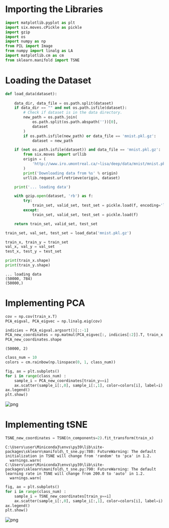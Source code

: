 # Importing the Libraries


```python
import matplotlib.pyplot as plt
import six.moves.cPickle as pickle
import gzip
import os
import numpy as np
from PIL import Image
from numpy import linalg as LA
import matplotlib.cm as cm 
from sklearn.manifold import TSNE
```

# Loading the Dataset


```python
def load_data(dataset):
    
    data_dir, data_file = os.path.split(dataset)
    if data_dir == "" and not os.path.isfile(dataset):
        # Check if dataset is in the data directory.
        new_path = os.path.join(
            os.path.split(os.path.abspath(''))[0],
            dataset
        )
        if os.path.isfile(new_path) or data_file == 'mnist.pkl.gz':
            dataset = new_path

    if (not os.path.isfile(dataset)) and data_file == 'mnist.pkl.gz':
        from six.moves import urllib
        origin = (
            'http://www.iro.umontreal.ca/~lisa/deep/data/mnist/mnist.pkl.gz'
        )
        print('Downloading data from %s' % origin)
        urllib.request.urlretrieve(origin, dataset)

    print('... loading data')

    with gzip.open(dataset, 'rb') as f:
        try:
            train_set, valid_set, test_set = pickle.load(f, encoding='latin1')
        except:
            train_set, valid_set, test_set = pickle.load(f)

    return train_set, valid_set, test_set
```


```python
train_set, val_set, test_set = load_data('mnist.pkl.gz')

train_x, train_y = train_set
val_x, val_y = val_set
test_x, test_y = test_set

print(train_x.shape)
print(train_y.shape)
```

    ... loading data
    (50000, 784)
    (50000,)
    

# Implementing PCA


```python
cov = np.cov(train_x.T)
PCA_eigval, PCA_eigvec = np.linalg.eig(cov)
```


```python
indicies = PCA_eigval.argsort()[::-1]
PCA_new_coordinates = np.matmul(PCA_eigvec[:, indicies[:2]].T, train_x.T).T
PCA_new_coordinates.shape
```




    (50000, 2)




```python
class_num = 10
colors = cm.rainbow(np.linspace(0, 1, class_num))

fig, ax = plt.subplots()
for i in range(class_num) :
    sample_i = PCA_new_coordinates[train_y==i]
    ax.scatter(sample_i[:,0], sample_i[:,1], color=colors[i], label=i)
ax.legend()
plt.show()
```


    
![png](output_8_0.png)
    


# Implementing tSNE


```python
TSNE_new_coordinates = TSNE(n_components=2).fit_transform(train_x)
```

    C:\Users\user\Miniconda3\envs\py39\lib\site-packages\sklearn\manifold\_t_sne.py:780: FutureWarning: The default initialization in TSNE will change from 'random' to 'pca' in 1.2.
      warnings.warn(
    C:\Users\user\Miniconda3\envs\py39\lib\site-packages\sklearn\manifold\_t_sne.py:790: FutureWarning: The default learning rate in TSNE will change from 200.0 to 'auto' in 1.2.
      warnings.warn(
    


```python
fig, ax = plt.subplots()
for i in range(class_num) :
    sample_i = TSNE_new_coordinates[train_y==i]
    ax.scatter(sample_i[:,0], sample_i[:,1], color=colors[i], label=i)
ax.legend()
plt.show()
```


    
![png](output_11_0.png)
    

